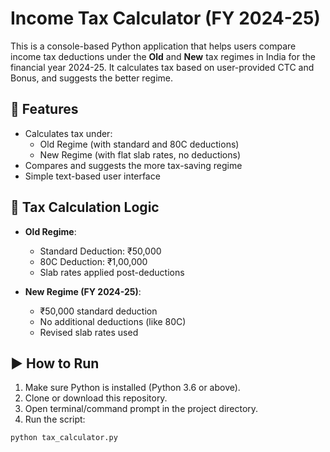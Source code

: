 # Income Tax Calculator (FY 2024-25)

This is a console-based Python application that helps users compare income tax deductions under the **Old** and **New** tax regimes in India for the financial year 2024-25. It calculates tax based on user-provided CTC and Bonus, and suggests the better regime.

## 🔧 Features

- Calculates tax under:
  - Old Regime (with standard and 80C deductions)
  - New Regime (with flat slab rates, no deductions)
- Compares and suggests the more tax-saving regime
- Simple text-based user interface

## 🧮 Tax Calculation Logic

- **Old Regime**:
  - Standard Deduction: ₹50,000
  - 80C Deduction: ₹1,00,000
  - Slab rates applied post-deductions

- **New Regime (FY 2024-25)**:
  - ₹50,000 standard deduction
  - No additional deductions (like 80C)
  - Revised slab rates used

## ▶️ How to Run

1. Make sure Python is installed (Python 3.6 or above).
2. Clone or download this repository.
3. Open terminal/command prompt in the project directory.
4. Run the script:

```bash
python tax_calculator.py
